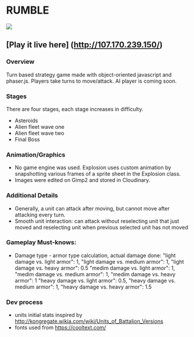 # RUMBLE
<img src='https://raw.github.com/cyspath/thunderbird/gh-pages/assets/images/tb-edited.gif' align='center' padding='10px'>

## [Play it live here] (http://107.170.239.150/)
### Overview

Turn based strategy game made with object-oriented javascript and phaser.js.
Players take turns to move/attack.
AI player is coming soon.

### Stages
There are four stages, each stage increases in difficulty.
* Asteroids
* Alien fleet wave one
* Alien fleet wave two
* Final Boss

### Animation/Graphics

* No game engine was used. Explosion uses custom animation by snapshotting various frames of a sprite sheet in the Explosion class.
* Images were edited on Gimp2 and stored in Cloudinary.

### Additional Details

* Generally, a unit can attack after moving, but cannot move after attacking every turn.
* Smooth unit interaction: can attack without reselecting unit that just moved and reselecting unit when previous selected unit has not moved

### Gameplay Must-knows:

* Damage type - armor type calculation, actual damage done:
"light damage vs. light armor": 1, "light damage vs. medium armor": 1, "light damage vs. heavy armor": 0.5
"medim damage vs. light armor": 1, "medim damage vs. medium armor": 1, "medim damage vs. heavy armor": 1
"heavy damage vs. light armor": 0.5, "heavy damage vs. medium armor": 1, "heavy damage vs. heavy armor": 1.5

### Dev process

* units initial stats inspired by http://kongregate.wikia.com/wiki/Units_of_Battalion_Versions
* fonts used from https://cooltext.com/
